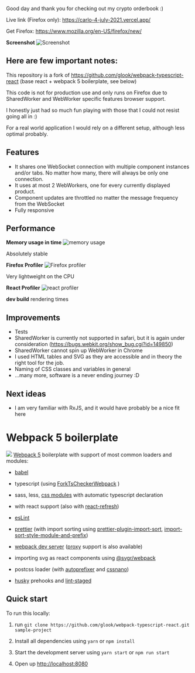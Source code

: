 Good day and thank you for checking out my crypto orderbook :)

Live link (Firefox only): https://carlo-4-july-2021.vercel.app/

Get Firefox: https://www.mozilla.org/en-US/firefox/new/

**Screenshot**
![Screenshot](https://i.ibb.co/wsb5pSD/Screenshot-2021-07-04-at-14-13-28.png)

## Here are few important notes:

This repository is a fork of https://github.com/glook/webpack-typescript-react (base react + webpack 5 boilerplate, see below)

This code is not for production use and only runs on Firefox due to SharedWorker and WebWorker specific features browser support.

I honestly just had so much fun playing with those that I could not resist going all in :)

For a real world application I would rely on a different setup, although less optimal probably.

## Features

-   It shares one WebSocket connection with multiple component instances and/or tabs. No matter how many, there will always be only one connection.
-   It uses at most 2 WebWorkers, one for every currently displayed product.
-   Component updates are throttled no matter the message frequency from the WebSocket
-   Fully responsive

## Performance

**Memory usage in time**
![memory usage](https://i.ibb.co/qjhL4qQ/Screenshot-2021-07-04-at-14-15-51.png)

Absolutely stable

**Firefox Profiler**
![Firefox profiler](https://i.ibb.co/DK87DW7/Screenshot-2021-07-04-at-14-08-36.png)

Very lightweight on the CPU

**React Profiler**
![react profiler](https://i.ibb.co/hcQ4FCc/Screenshot-2021-07-04-at-14-20-05.png)

**dev build** rendering times

## Improvements

-   Tests
-   SharedWorker is currently not supported in safari, but it is again under consideration
    (https://bugs.webkit.org/show_bug.cgi?id=149850)
-   SharedWorker cannot spin up WebWorker in Chrome
-   I used HTML tables and SVG as they are accessible and in theory the right tool for the job.
-   Naming of CSS classes and variables in general
-   ...many more, software is a never ending journey :D

## Next ideas

-   I am very familiar with RxJS, and it would have probably be a nice fit here


# Webpack 5 boilerplate

![](https://habrastorage.org/webt/q-/lv/b0/q-lvb0d4li7cpi-hsctistlzooi.png)
[Webpack 5](https://webpack.js.org/) boilerplate with support of most common loaders and modules:

-   [babel](https://babeljs.io/)

-   typescript (using [ForkTsCheckerWebpack](https://www.npmjs.com/package/fork-ts-checker-webpack-plugin) )

-   sass, less, [css modules](https://github.com/css-modules/css-modules) with automatic typescript declaration

-   with react support (also with [react-refresh](https://www.npmjs.com/package/@pmmmwh/react-refresh-webpack-plugin))

-   [esLint](https://www.npmjs.com/package/eslint)

-   [prettier](https://www.npmjs.com/package/prettier) (with import sorting using [prettier-plugin-import-sort](https://www.npmjs.com/package/prettier-plugin-import-sort), [import-sort-style-module-and-prefix](https://www.npmjs.com/package/import-sort-style-module-and-prefix))

-   [webpack dev server](https://webpack.js.org/configuration/dev-server/) ([proxy](https://webpack.js.org/configuration/dev-server/#devserverproxy) support is also available)

-   importing svg as react components using [@svgr/webpack](https://www.npmjs.com/package/@svgr/webpack)

-   postcss loader (with [autoprefixer](https://www.npmjs.com/package/autoprefixer) and [cssnano](https://www.npmjs.com/package/cssnano))

-   [husky](https://www.npmjs.com/package/husky) prehooks and [lint-staged](https://www.npmjs.com/package/lint-staged)

## Quick start

To run this locally:

1. run `git clone https://github.com/glook/webpack-typescript-react.git sample-project`

2. Install all dependencies using `yarn` or `npm install`

3. Start the development server using `yarn start` or `npm run start`

4. Open up [http://localhost:8080](http://localhost:8080)
